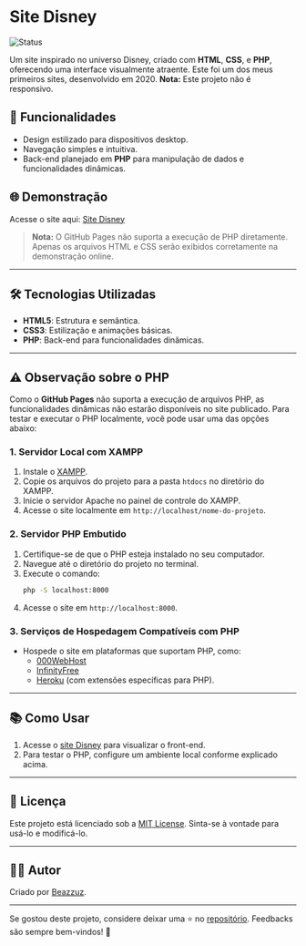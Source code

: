 # Site Disney

![Status](https://img.shields.io/badge/Status-Completed-brightgreen)

Um site inspirado no universo Disney, criado com **HTML**, **CSS**, e **PHP**, oferecendo uma interface visualmente atraente. Este foi um dos meus primeiros sites, desenvolvido em 2020. **Nota:** Este projeto não é responsivo.

## 🌟 Funcionalidades
- Design estilizado para dispositivos desktop.
- Navegação simples e intuitiva.
- Back-end planejado em **PHP** para manipulação de dados e funcionalidades dinâmicas.

## 🌐 Demonstração
Acesse o site aqui:
[Site Disney](https://beazzuz.github.io/disney/)

> **Nota:** O GitHub Pages não suporta a execução de PHP diretamente. Apenas os arquivos HTML e CSS serão exibidos corretamente na demonstração online.

---

## 🛠️ Tecnologias Utilizadas
- **HTML5**: Estrutura e semântica.
- **CSS3**: Estilização e animações básicas.
- **PHP**: Back-end para funcionalidades dinâmicas.

---

## ⚠️ Observação sobre o PHP

Como o **GitHub Pages** não suporta a execução de arquivos PHP, as funcionalidades dinâmicas não estarão disponíveis no site publicado. Para testar e executar o PHP localmente, você pode usar uma das opções abaixo:

### 1. **Servidor Local com XAMPP**
1. Instale o [XAMPP](https://www.apachefriends.org/).
2. Copie os arquivos do projeto para a pasta `htdocs` no diretório do XAMPP.
3. Inicie o servidor Apache no painel de controle do XAMPP.
4. Acesse o site localmente em `http://localhost/nome-do-projeto`.

### 2. **Servidor PHP Embutido**
1. Certifique-se de que o PHP esteja instalado no seu computador.
2. Navegue até o diretório do projeto no terminal.
3. Execute o comando:
   ```bash
   php -S localhost:8000
   ```
4. Acesse o site em `http://localhost:8000`.

### 3. **Serviços de Hospedagem Compatíveis com PHP**
- Hospede o site em plataformas que suportam PHP, como:
  - [000WebHost](https://www.000webhost.com/)
  - [InfinityFree](https://infinityfree.net/)
  - [Heroku](https://www.heroku.com/) (com extensões específicas para PHP).

---

## 📚 Como Usar
1. Acesse o [site Disney](https://beazzuz.github.io/disney/) para visualizar o front-end.
2. Para testar o PHP, configure um ambiente local conforme explicado acima.

---

## 📝 Licença
Este projeto está licenciado sob a [MIT License](LICENSE). Sinta-se à vontade para usá-lo e modificá-lo.

---

## 👨‍💻 Autor
Criado por [Beazzuz](https://github.com/beazzuz).

---

Se gostou deste projeto, considere deixar uma ⭐ no [repositório](https://github.com/beazzuz/disney). Feedbacks são sempre bem-vindos! 🚀

